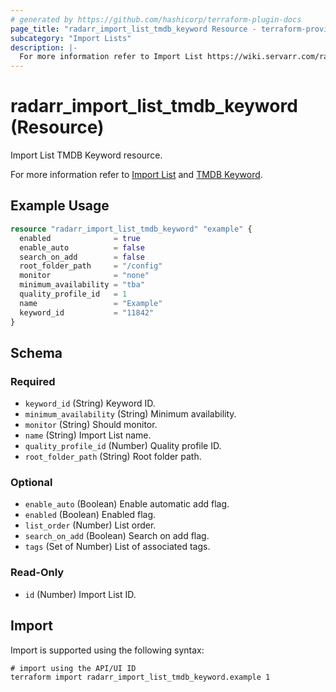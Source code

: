 ```yaml
---
# generated by https://github.com/hashicorp/terraform-plugin-docs
page_title: "radarr_import_list_tmdb_keyword Resource - terraform-provider-radarr"
subcategory: "Import Lists"
description: |-
  For more information refer to Import List https://wiki.servarr.com/radarr/settings#import-lists and TMDB Keyword https://wiki.servarr.com/radarr/supported#tmdbkeywordimport.
---
```


# radarr_import_list_tmdb_keyword (Resource)

<!-- subcategory:Import Lists -->Import List TMDB Keyword resource.
For more information refer to [Import List](https://wiki.servarr.com/radarr/settings#import-lists) and [TMDB Keyword](https://wiki.servarr.com/radarr/supported#tmdbkeywordimport).

## Example Usage

```terraform
resource "radarr_import_list_tmdb_keyword" "example" {
  enabled              = true
  enable_auto          = false
  search_on_add        = false
  root_folder_path     = "/config"
  monitor              = "none"
  minimum_availability = "tba"
  quality_profile_id   = 1
  name                 = "Example"
  keyword_id           = "11842"
}
```

<!-- schema generated by tfplugindocs -->
## Schema

### Required

- `keyword_id` (String) Keyword ID.
- `minimum_availability` (String) Minimum availability.
- `monitor` (String) Should monitor.
- `name` (String) Import List name.
- `quality_profile_id` (Number) Quality profile ID.
- `root_folder_path` (String) Root folder path.

### Optional

- `enable_auto` (Boolean) Enable automatic add flag.
- `enabled` (Boolean) Enabled flag.
- `list_order` (Number) List order.
- `search_on_add` (Boolean) Search on add flag.
- `tags` (Set of Number) List of associated tags.

### Read-Only

- `id` (Number) Import List ID.

## Import

Import is supported using the following syntax:

```shell
# import using the API/UI ID
terraform import radarr_import_list_tmdb_keyword.example 1
```
